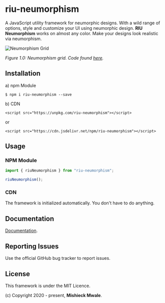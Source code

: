 # riu-neumorphism

A JavaScript utility framework for neumorphic designs. With a wild range of options, style and customize your UI using neumorphic design. __RIU Neumorphism__ works on almost any color. Make your designs look realistic via neumorphism.

<img src="https://user-images.githubusercontent.com/57598264/99809149-8c847f80-2b4a-11eb-8ac9-2dd853ec1f24.png" alt="Neumorphism Grid">

_Figure 1.0: Neumorphism grid. Code found [here](https://github.com/Mishieck/riu-neumorphism-demos/blob/main/neumorphism-grid.htm)._

## Installation
a) npm Module

`$ npm i riu-neumorphism --save`

b) CDN

`<script src="https://unpkg.com/riu-neumorphism"></script>`

or

`<script src="https://cdn.jsdelivr.net/npm/riu-neumorphism"></script>`

## Usage

### NPM Module

```js
import { riuNeumorphism } from "riu-neumorphism";

riuNeumorphism();
```

### CDN

The framework is initialized automatically. You don't have to do anything.

## Documentation

[Documentation](./docs/home.md).

## Reporting Issues
Use the official GitHub bug tracker to report issues.

## License

This framework is under the MIT Licence.

(c) Copyright 2020 - present, __Mishieck Mwale__.
